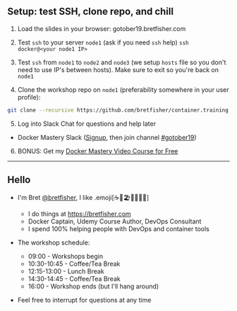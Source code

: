 ## Setup: test SSH, clone repo, and chill

1. Load the slides in your browser: gotober19.bretfisher.com

2. Test `ssh` to your server `node1` (ask if you need `ssh` help) 
`ssh docker@<your node1 IP>`

3. Test `ssh` from `node1` to `node2` and `node3` 
(we setup `hosts` file so you don't need to use IP's between hosts). 
Make sure to exit so you're back on `node1`

4. Clone the workshop repo on `node1` (preferability somewhere in your user profile): 
```bash
git clone --recursive https://github.com/bretfisher/container.training.git
```

5. Log into Slack Chat for questions and help later
  - Docker Mastery Slack ([Signup](https://chat.dockermastery.com), then join channel [#gotober19](https://dockermastery.slack.com/messages/CPC8ML6PJ/))

6. BONUS: Get my [Docker Mastery Video Course for Free](https://www.udemy.com/course/docker-mastery/?couponCode=GOTOBER19)
  
---

## Hello

 - I'm Bret [@bretfisher](https://twitter.com/bretfisher), I like .emoji[☕🥂🏖️🥃🏋️‍♂️🐳]
   - I do things at https://bretfisher.com
   - Docker Captain, Udemy Course Author, DevOps Consultant
   - I spend 100% helping people with DevOps and container tools

- The workshop schedule:
  
  - 09:00 - Workshops begin
  - 10:30-10:45 - Coffee/Tea Break
  - 12:15-13:00 - Lunch Break
  - 14:30-14:45 - Coffee/Tea Break
  - 16:00 - Workshop ends (but I'll hang around)

- Feel free to interrupt for questions at any time



